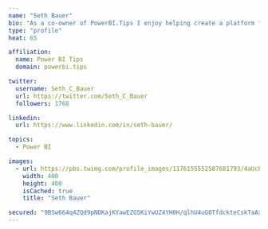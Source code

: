 ```yaml
---
name: "Seth Bauer"
bio: "As a co-owner of PowerBI.Tips I enjoy helping create a platform for new and advanced users alike to learn and expand their skills and get the most out of Power BI."
type: "profile"
heat: 65

affiliation:
  name: Power BI Tips
  domain: powerbi.tips

twitter:
  username: Seth_C_Bauer
  url: https://twitter.com/Seth_C_Bauer
  followers: 1768

linkedin:
  url: https://www.linkedin.com/in/seth-bauer/

topics:
  - Power BI

images:
  - url: https://pbs.twimg.com/profile_images/1176155552587681793/4aUcPKoe_400x400.jpg
    width: 400
    height: 400
    isCached: true
    title: "Seth Bauer"

secured: "9BSw664q4ZQd9pNDKajKYawEZG5KiYwUZ4YH0H/qlhU4uG0TfdckteCskTaAxJOrtk60yBM6VWMaOXxOqFxvvC5VL44TK/Vd1rOJ38Az6dq0F1Oe0nSNZbV3dgexBmQnBTSjEPBQCAqrZLOt8jjF+ViBeupVTHRhHcvcgR4oO5ZhJIqRZ2GDmXYGpV/XxNcCcEuHZmTpXURqJt7bHQCOy7439W6rel/qpgqA3/mZ2wRm5/NhLObGq0twnQbtP7sWpJEazXrQKZCTXDHXTGlcUhk1PSpYmyYO1H/9XwPlWN+we0egzCTb5BRqjMK2hhnGxs7OeTBS1Gp8oY6+vwvxQNeKxosxR9beC0+R9uecAoj+hrm4IH6abcRkT2sq0LNczTJCPslz/GNSEaAr1yPHtPXJGOzZcJHFoOH4s/LM0Eo=;GT/cG/z6FxjPNMSx8C8tTw=="
---
```


